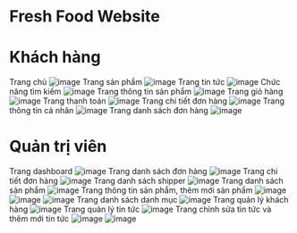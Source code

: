 # Fresh Food Website
# Khách hàng
Trang chủ
![image](https://github.com/tlthang281201/FreshFoodWebCShard/assets/142721732/55a1c3bf-6c24-48c5-a45f-b4d1b792f468)
Trang sản phẩm
![image](https://github.com/tlthang281201/FreshFoodWebCShard/assets/142721732/31482238-1d1c-4f85-bd16-29b78e67ddbb)
Trang tin tức
![image](https://github.com/tlthang281201/FreshFoodWebCShard/assets/142721732/eb87a5ed-af7e-49fc-b90d-945921a94507)
Chức năng tìm kiếm
![image](https://github.com/tlthang281201/FreshFoodWebCShard/assets/142721732/072740e7-f536-40c1-9699-7b35c7150d22)
Trang thông tin sản phẩm
![image](https://github.com/tlthang281201/FreshFoodWebCShard/assets/142721732/f7e5e513-e8e5-4a48-b5c5-997d24e9f3fc)
Trang giỏ hàng
![image](https://github.com/tlthang281201/FreshFoodWebCShard/assets/142721732/64f40208-1843-4aed-86a7-cb395eefe973)
Trang thanh toán
![image](https://github.com/tlthang281201/FreshFoodWebCShard/assets/142721732/0b761667-74eb-45a6-a405-a55aa2d4b48a)
Trang chi tiết đơn hàng
![image](https://github.com/tlthang281201/FreshFoodWebCShard/assets/142721732/767f4786-ee16-4be9-92fe-6d05861288ee)
Trang thông tin cá nhân
![image](https://github.com/tlthang281201/FreshFoodWebCShard/assets/142721732/7e97eeca-1acb-40de-ac46-d18839d9c6ba)
Trang danh sách đơn hàng
![image](https://github.com/tlthang281201/FreshFoodWebCShard/assets/142721732/ff4d3bb0-492f-43b9-894b-a3fceee07b99)
# Quản trị viên
Trang dashboard
![image](https://github.com/tlthang281201/FreshFoodWebCShard/assets/142721732/922bcd2e-b994-455c-9628-b83482ddcc72)
Trang danh sách đơn hàng
![image](https://github.com/tlthang281201/FreshFoodWebCShard/assets/142721732/60d98205-64d5-4723-8efd-6478c4d28cc2)
Trang chi tiết đơn hàng
![image](https://github.com/tlthang281201/FreshFoodWebCShard/assets/142721732/e68bc694-10be-4cf5-ac37-98c4aa42be7d)
Trang danh sách shipper
![image](https://github.com/tlthang281201/FreshFoodWebCShard/assets/142721732/ed099686-5eff-4932-98a1-ab8e495fa8e4)
Trang danh sách sản phẩm
![image](https://github.com/tlthang281201/FreshFoodWebCShard/assets/142721732/7b2af3ca-e53d-4a41-865f-1e86a69b029a)
Trang thông tin sản phẩm, thêm mới sản phẩm
![image](https://github.com/tlthang281201/FreshFoodWebCShard/assets/142721732/161f95a7-c940-4240-a124-b4ac253ff1d4)
![image](https://github.com/tlthang281201/FreshFoodWebCShard/assets/142721732/6b4ffaa4-b060-4e3c-bbae-8d8848df2991)
![image](https://github.com/tlthang281201/FreshFoodWebCShard/assets/142721732/f1770e0a-f3ea-403b-a9b1-d8e91cd3e5ba)
Trang danh sách danh mục
![image](https://github.com/tlthang281201/FreshFoodWebCShard/assets/142721732/270acedf-c43a-427c-88d4-0076c10c76be)
Trang quản lý khách hàng
![image](https://github.com/tlthang281201/FreshFoodWebCShard/assets/142721732/ff6851ad-93b6-4ab0-ab01-0f622309a48f)
Trang quản lý tin tức
![image](https://github.com/tlthang281201/FreshFoodWebCShard/assets/142721732/00419e13-c0aa-49d0-9ad6-fe576173e3a2)
Trang chỉnh sửa tin tức và thêm mới tin tức
![image](https://github.com/tlthang281201/FreshFoodWebCShard/assets/142721732/65f639b0-c113-49ea-8e70-41a661ece192)
![image](https://github.com/tlthang281201/FreshFoodWebCShard/assets/142721732/3f986d6d-f5f1-487f-86d2-530cfed2737d)

















